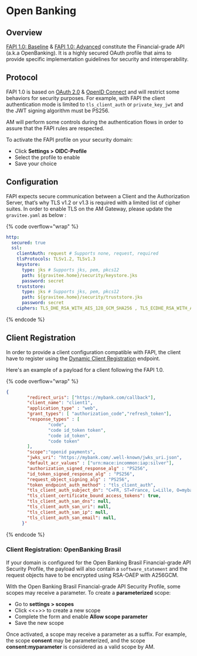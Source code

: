 # Open Banking

## Overview

[FAPI 1.0: Baseline](https://openid.net/specs/openid-financial-api-part-1-1_0.html) & [FAPI 1.0: Advanced](https://openid.net/specs/openid-financial-api-part-2-1_0.html) constitute the Financial-grade API (a.k.a OpenBanking). It is a highly secured OAuth profile that aims to provide specific implementation guidelines for security and interoperability.

## Protocol

FAPI 1.0 is based on [OAuth 2.0](https://tools.ietf.org/html/rfc6749) & [OpenID Connect](https://openid.net/connect) and will restrict some behaviors for security purposes. For example, with FAPI the client authentication mode is limited to `tls_client_auth` or `private_key_jwt` and the JWT signing algorithm must be PS256.

AM will perform some controls during the authentication flows in order to assure that the FAPI rules are respected.

To activate the FAPI profile on your security domain:

* Click **Settings > OIDC-Profile**
* Select the profile to enable
* Save your choice

## Configuration

FAPI expects secure communication between a Client and the Authorization Server, that’s why TLS v1.2 or v1.3 is required with a limited list of cipher suites. In order to enable TLS on the AM Gateway, please update the `gravitee.yaml` as below :

{% code overflow="wrap" %}
```yaml
http:
  secured: true
  ssl:
    clientAuth: request # Supports none, request, required
    tlsProtocols: TLSv1.2, TLSv1.3
    keystore:
      type: jks # Supports jks, pem, pkcs12
      path: ${gravitee.home}/security/keystore.jks
      password: secret
    truststore:
      type: jks # Supports jks, pem, pkcs12
      path: ${gravitee.home}/security/truststore.jks
      password: secret
    ciphers: TLS_DHE_RSA_WITH_AES_128_GCM_SHA256 , TLS_ECDHE_RSA_WITH_AES_128_GCM_SHA256, ...
```
{% endcode %}

## Client Registration

In order to provide a client configuration compatible with FAPI, the client have to register using the [Dynamic Client Registration](https://openid.net/specs/openid-connect-registration-1_0.html) endpoint.

Here's an example of a payload for a client following the FAPI 1.0.

{% code overflow="wrap" %}
```json
{
        "redirect_uris": ["https://mybank.com/callback"],
        "client_name": "client1",
        "application_type" : "web",
        "grant_types": [ "authorization_code","refresh_token"],
        "response_types" : [
                "code",
                "code id_token token",
                "code id_token",
                "code token"
        ],
        "scope":"openid payments",
        "jwks_uri": "https://mybank.com/.well-known/jwks_uri.json",
        "default_acr_values" : ["urn:mace:incommon:iap:silver"],
        "authorization_signed_response_alg" : "PS256",
        "id_token_signed_response_alg" : "PS256",
        "request_object_signing_alg" : "PS256",
        "token_endpoint_auth_method" : "tls_client_auth",
        "tls_client_auth_subject_dn": "C=FR, ST=France, L=Lille, O=mybank, OU=Client1, CN=mycompamybankgny.com, EMAILADDRESS=contact@mybank.com",
        "tls_client_certificate_bound_access_tokens": true,
        "tls_client_auth_san_dns": null,
        "tls_client_auth_san_uri": null,
        "tls_client_auth_san_ip": null,
        "tls_client_auth_san_email": null,
      }'
```
{% endcode %}

### Client Registration: OpenBanking Brasil

If your domain is configured for the Open Banking Brasil Financial-grade API Security Profile, the payload will also contain a `software_statement` and the request objects have to be encrypted using RSA-OAEP with A256GCM.

With the Open Banking Brasil Financial-grade API Security Profile, some scopes may receive a parameter. To create a **parameterized** scope:

* Go to **settings > scopes**
* Click <<+>> to create a new scope
* Complete the form and enable **Allow scope parameter**
* Save the new scope

Once activated, a scope may receive a parameter as a suffix. For example, the scope **consent** may be parameterized, and the scope **consent:myparameter** is considered as a valid scope by AM.
